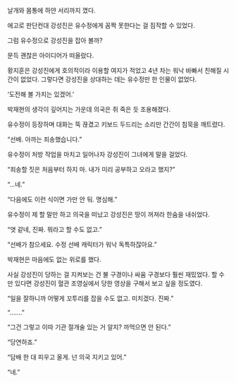 날개와 몸통에 하얀 서리까지 꼈다.

에고로 판단컨대 강성진은 유수정에게 꼼짝 못한다는 걸 짐작할 수 있었다.

그럼 유수정으로 강성진을 잡아 볼까?

문득 괜찮은 아이디어가 떠올랐다.

황지훈은 강성진에게 호의적이라 이용할 여지가 적었고 4년 차는 워낙 바빠서 친해질 시간이 없었다. 그렇다면 강성진을 상대하는 데는 유수정만 한 인물이 없었다.

‘도전해 볼 가치는 있겠어.’

박재현의 생각이 깊어지는 가운데 의국은 쥐 죽은 듯 조용해졌다.

유수정이 등장하며 대화는 뚝 끊겼고 키보드 두드리는 소리만 간간이 침묵을 깨트렸다.

“선배. 아까는 죄송했습니다.”

유수정이 처방 작업을 마치고 일어나자 강성진이 그녀에게 말을 걸었다.

“죄송할 짓은 처음부터 하지 마. 내가 미리 공부하고 오라고 했지?”

“…네.”

“다음에도 이런 식이면 가만 안 둬. 명심해.”

유수정이 제 할 말만 하고 의국을 떠났고 강성진은 땅이 꺼져라 한숨을 내쉬었다.

“엿 같네, 진짜. 뭐라고 할 수도 없고.”

“선배가 참으세요. 수정 선배 캐릭터가 워낙 독특하잖아요.”

박재현은 마음에도 없는 위로를 했다.

사실 강성진이 당하는 걸 지켜보는 건 불 구경이나 싸움 구경보다 훨씬 재밌었다. 할 수만 있다면 강성진이 혈관 조영실에서 당한 영상을 구해서 보고 싶을 정도였다.

“일을 잘하니까 어떻게 꼬투리를 잡을 수도 없고. 미치겠다. 진짜.”

“…….”

“그건 그렇고 이따 기관 절개술 있는 거 알지? 까먹으면 안 된다.”

“당연하죠.”

“담배 한 대 피우고 올게. 넌 의국 지키고 있어.”

“네.”